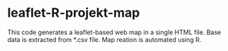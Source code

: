 # leaflet-R-projekt-map
This code generates a leaflet-based web map in a single HTML file. Base data is extracted from *.csv file. Map reation is automated using R.
